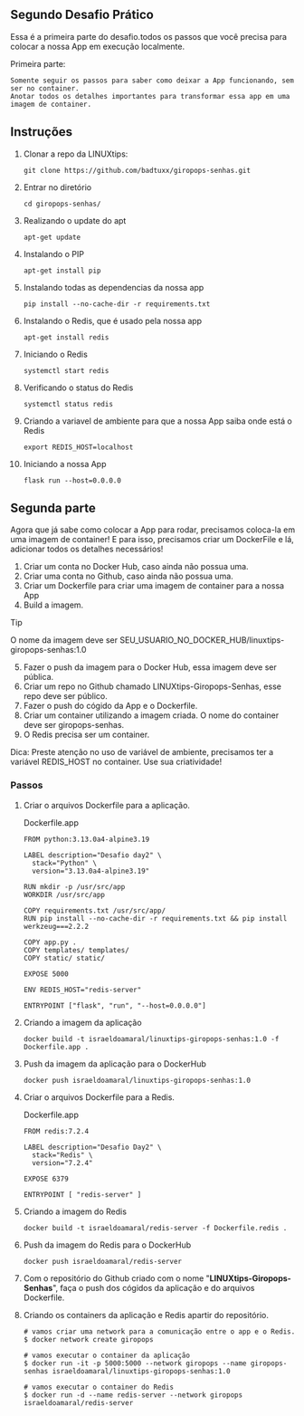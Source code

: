 ## Segundo Desafio Prático


Essa é a primeira parte do desafio.todos os passos que você precisa para colocar a nossa App em execução localmente.

Primeira parte:

    Somente seguir os passos para saber como deixar a App funcionando, sem ser no container.
    Anotar todos os detalhes importantes para transformar essa app em uma imagem de container.


## Instruções

1. Clonar a repo da LINUXtips:

    ```
    git clone https://github.com/badtuxx/giropops-senhas.git
    ```

2. Entrar no diretório
    ```
    cd giropops-senhas/
    ```

3. Realizando o update do apt
    ```
    apt-get update
    ```

4. Instalando o PIP
    ```
    apt-get install pip
    ```

5. Instalando todas as dependencias da nossa app
    ```
    pip install --no-cache-dir -r requirements.txt
    ```

6. Instalando o Redis, que é usado pela nossa app
    ```
    apt-get install redis
    ```

7. Iniciando o Redis
    ```
    systemctl start redis
    ```

8. Verificando o status do Redis 
    ```
    systemctl status redis
    ```

9. Criando a variavel de ambiente para que a nossa App saiba onde está o Redis
    ```
    export REDIS_HOST=localhost
    ```

10. Iniciando a nossa App
    ```
    flask run --host=0.0.0.0
    ```



## Segunda parte

Agora que já sabe como colocar a App para rodar, precisamos coloca-la em uma imagem de container! E para isso, precisamos criar um DockerFile e lá, adicionar todos os detalhes necessários!

1. Criar um conta no Docker Hub, caso ainda não possua uma.  
2. Criar uma conta no Github, caso ainda não possua uma.  
3. Criar um Dockerfile para criar uma imagem de container para a nossa App
4. Build a imagem. 
> [!TIP]  
O nome da imagem deve ser SEU_USUARIO_NO_DOCKER_HUB/linuxtips-giropops-senhas:1.0

5. Fazer o push da imagem para o Docker Hub, essa imagem deve ser pública.  
6. Criar um repo no Github chamado LINUXtips-Giropops-Senhas, esse repo deve ser público.
7. Fazer o push do cógido da App e o Dockerfile.  
8. Criar um container utilizando a imagem criada. O nome do container deve ser giropops-senhas.   
9. O Redis precisa ser um container.

Dica: Preste atenção no uso de variável de ambiente, precisamos ter a variável REDIS_HOST no container. Use sua criatividade!


### Passos

1. Criar o arquivos Dockerfile para a aplicação.

    Dockerfile.app  

    ```
    FROM python:3.13.0a4-alpine3.19

    LABEL description="Desafio day2" \
      stack="Python" \
      version="3.13.0a4-alpine3.19"

    RUN mkdir -p /usr/src/app
    WORKDIR /usr/src/app

    COPY requirements.txt /usr/src/app/
    RUN pip install --no-cache-dir -r requirements.txt && pip install werkzeug===2.2.2

    COPY app.py .
    COPY templates/ templates/
    COPY static/ static/

    EXPOSE 5000

    ENV REDIS_HOST="redis-server"

    ENTRYPOINT ["flask", "run", "--host=0.0.0.0"]
    ```

2. Criando a imagem da aplicação
    ```
    docker build -t israeldoamaral/linuxtips-giropops-senhas:1.0 -f Dockerfile.app .
    ```
3. Push da imagem da aplicação para o DockerHub
    ```
    docker push israeldoamaral/linuxtips-giropops-senhas:1.0
    ```
4. Criar o arquivos Dockerfile para a Redis.  
    
    Dockerfile.app

    ```
    FROM redis:7.2.4

    LABEL description="Desafio Day2" \
      stack="Redis" \
      version="7.2.4"

    EXPOSE 6379

    ENTRYPOINT [ "redis-server" ]
    ```

5. Criando a imagem do Redis
    ```
    docker build -t israeldoamaral/redis-server -f Dockerfile.redis .
    ```

6. Push da imagem do Redis para o DockerHub
    ```
    docker push israeldoamaral/redis-server
    ```

7. Com o repositório do Github criado com o nome "**LINUXtips-Giropops-Senhas**", faça o push dos cógidos da aplicação e do arquivos Dockerfile.

8. Criando os containers da aplicação e Redis apartir do repositório.
    ```
    # vamos criar uma network para a comunicação entre o app e o Redis.  
    $ docker network create giropops 
    
    # vamos executar o container da aplicação  
    $ docker run -it -p 5000:5000 --network giropops --name giropops-senhas israeldoamaral/linuxtips-giropops-senhas:1.0

    # vamos executar o container do Redis
    $ docker run -d --name redis-server --network giropops israeldoamaral/redis-server
    ```
